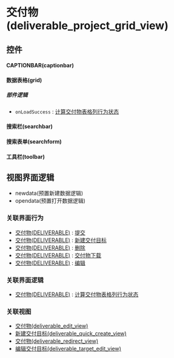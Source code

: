 # 交付物(deliverable_project_grid_view)  <!-- {docsify-ignore-all} -->



## 控件
#### CAPTIONBAR(captionbar)
#### 数据表格(grid)

##### 部件逻辑
* `onLoadSuccess` : [计算交付物表格列行为状态](module/Base/deliverable/uilogic/calc_grid_column_action_state)
#### 搜索栏(searchbar)
#### 搜索表单(searchform)
#### 工具栏(toolbar)

## 视图界面逻辑
  * newdata(预置新建数据逻辑)
  * opendata(预置打开数据逻辑)


### 关联界面行为
  * [交付物(DELIVERABLE)](module/Base/deliverable) : [提交](module/Base/deliverable#界面行为)
  * [交付物(DELIVERABLE)](module/Base/deliverable) : [新建交付目标](module/Base/deliverable#界面行为)
  * [交付物(DELIVERABLE)](module/Base/deliverable) : [删除](module/Base/deliverable#界面行为)
  * [交付物(DELIVERABLE)](module/Base/deliverable) : [交付物下载](module/Base/deliverable#界面行为)
  * [交付物(DELIVERABLE)](module/Base/deliverable) : [编辑](module/Base/deliverable#界面行为)

### 关联界面逻辑
  * [交付物(DELIVERABLE)](module/Base/deliverable) : [计算交付物表格列行为状态](module/Base/deliverable/uilogic/calc_grid_column_action_state)

### 关联视图
  * [交付物(deliverable_edit_view)](app/view/deliverable_edit_view)
  * [新建交付目标(deliverable_quick_create_view)](app/view/deliverable_quick_create_view)
  * [交付物(deliverable_redirect_view)](app/view/deliverable_redirect_view)
  * [编辑交付目标(deliverable_target_edit_view)](app/view/deliverable_target_edit_view)

<script>
 const { createApp } = Vue
  createApp({
    data() {
      return {

      }
    }
  }).use(ElementPlus).mount('#app')
</script>